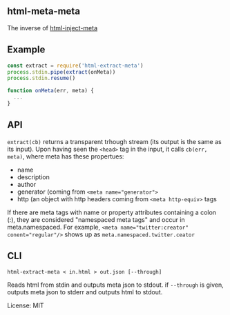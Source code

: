 html-meta-meta
---
The inverse of [html-inject-meta](https://npmjs.com/packages/html-inject-meta)


## Example

``` js
const extract = require('html-extract-meta')
process.stdin.pipe(extract(onMeta))
process.stdin.resume()

function onMeta(err, meta) {
  ...
}
```

## API

`extract(cb)` returns a transparent trhough stream (its output is the same as its input). Upon having seen the `<head>` tag in the input, it calls `cb(err, meta)`, where meta has these propertues:

  - name
  - description
  - author
  - generator (coming from `<meta name="generator">`
  - http (an object with http headers coming from `<meta http-equiv>` tags

If there are meta tags with name or property attributes containing a colon (:), they are considered "namespaced meta tags" and occur in meta.namespaced. For example, `<meta name="twitter:creator" conent="regular"/>` shows up as `meta.namespaced.twitter.ceator`

## CLI

`html-extract-meta < in.html > out.json [--through]`

Reads html from stdin and outputs meta json to stdout. if `--through` is given, outputs meta json to stderr and outputs html to stdout.

License: MIT
